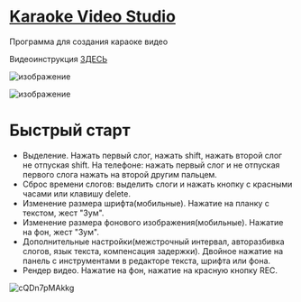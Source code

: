 # [Karaoke Video Studio](https://xxxform.github.io/KaraokeVideoStudio/)

Программа для создания караоке видео

Видеоинструкция [ЗДЕСЬ](https://youtu.be/qXU6qw-cYpY?si=9ECSbcxdrLKWJDrO)

![изображение](https://github.com/xxxform/KaraokeVideoStudio/assets/26012820/04ee773c-6e6e-46a3-a909-ee51af52a874)

![изображение](https://github.com/xxxform/KaraokeVideoStudio/assets/26012820/03b907a6-27bd-4f43-a3ae-16a59a55cf6e)

# Быстрый старт
- Выделение. Нажать первый слог, нажать shift, нажать второй слог не отпуская shift. На телефоне: нажать первый слог и не отпуская первого слога нажать на второй другим пальцем.
- Сброс времени слогов: выделить слоги и нажать кнопку с красными часами или клавишу delete. 
- Изменение размера шрифта(мобильные). Нажатие на планку с текстом, жест "Зум".
- Изменение размера фонового изображения(мобильные). Нажатие на фон, жест "Зум".
- Дополнительные настройки(межстрочный интервал, авторазбивка слогов, язык текста, компенсация задержки). Двойное нажатие на панель с инструментами в редакторе текста, шрифта или фона.
- Рендер видео. Нажатие на фон, нажатие на красную кнопку REC.

![cQDn7pMAkkg](https://github.com/xxxform/KaraokeVideoStudio/assets/26012820/14011f5d-5eaa-444c-b9f2-87913bebc7f6)
